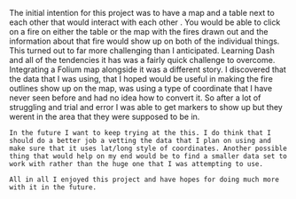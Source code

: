 The initial intention for this project was to have a map and a table next to each other that would interact with each other .  You would be able to click on a fire on either the table or the map with the fires drawn out and the information about that fire would show up on both of the individual things.
    This turned out to far more challenging than I anticipated. Learning Dash and all of the tendencies it has was a fairly quick challenge to overcome.  Integrating a Folium map alongside it was a different story.  I discovered that the data that I was using, that I hoped would be useful in making the fire outlines show up on the map, was using a type of coordinate that I have never seen before and had no idea how to convert it.  So after a lot of struggling and trial and error I was able to get markers to show up but they werent in the area that they were supposed to be in.
    
    In the future I want to keep trying at the this. I do think that I should do a better job a vetting the data that I plan on using and make sure that it uses lat/long style of coordinates. Another possible thing that would help on my end would be to find a smaller data set to work with rather than the huge one that I was attempting to use.  

    All in all I enjoyed this project and have hopes for doing much more with it in the future.
